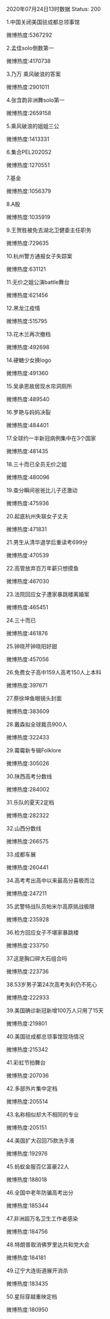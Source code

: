 2020年07月24日13时数据
Status: 200

1.中国关闭美国驻成都总领事馆

微博热度:5367292

2.孟佳solo倒数第一

微博热度:4170738

3.乃万 乘风破浪的答案

微博热度:2901011

4.张含韵非洲舞solo第一

微博热度:2659158

5.乘风破浪的姐姐三公

微博热度:1413331

6.集合PEL2020S2

微博热度:1270551

7.基金

微博热度:1056379

8.A股

微博热度:1035919

9.王贺胜被免去湖北卫健委主任职务

微博热度:729635

10.杭州警方通报女子失踪案

微博热度:631121

11.无价之姐公演battle舞台

微博热度:621456

12.黑龙江疫情

微博热度:515795

13.花木兰再次撤档

微博热度:492698

14.硬糖少女换logo

微博热度:491360

15.吴承恩故居现水帘洞厕所

微博热度:489540

16.罗艳与妈妈决裂

微博热度:484401

17.全球约一半新冠病例集中在3个国家

微博热度:481435

18.三十而已全员无价之姐

微博热度:480096

19.查分瞬间爸爸比儿子还激动

微博热度:475936

20.起底杭州失联女子丈夫

微博热度:471831

21.男生从清华退学后重读考699分

微博热度:470539

22.高管放弃百万年薪只想摸鱼

微博热度:467030

23.法院回应女子遭家暴跳楼离婚案

微博热度:465451

24.三十而已

微博热度:461876

25.钟晓芹钟晓阳好甜

微博热度:457056

26.免费女子高中159人高考150人上本科

微博热度:397671

27.蔡徐坤鱼眼镜头封面

微博热度:383609

28.戴森拟全球裁员900人

微博热度:322433

29.霉霉新专辑Folklore

微博热度:305026

30.陕西高考分数线

微博热度:284002

31.乐队的夏天2定档

微博热度:282322

32.山西分数线

微博热度:266575

33.成都车展

微博热度:260441

34.高考考出高中以来最高分喜极而泣

微博热度:247211

35.武警特战队员帕米尔高原挑战极限

微博热度:235928

36.检方回应女子不堪家暴跳楼

微博热度:233750

37.这是胸口碎大石组合吗

微博热度:223736

38.53岁男子第24次高考失利仍不死心

微博热度:222933

39.美国确诊新冠新增100万人只用了15天

微博热度:219801

40.美国驻成都总领事馆现场情况

微博热度:215342

41.彩虹节拍舞台

微博热度:207036

42.多部外片集中定档

微博热度:205514

43.名称相似却大不相同的专业

微博热度:205151

44.美国扩大召回75款洗手液

微博热度:192976

45.蚂蚁金服百亿富豪22人

微博热度:188018

46.全国中老年防骗高考出分

微博热度:185344

47.非洲超万名卫生工作者感染

微博热度:184756

48.特朗普取消佛罗里达共和党大会

微博热度:184181

49.辽宁大连街道展开消杀

微博热度:183435

50.星际穿越重映定档

微博热度:180950

